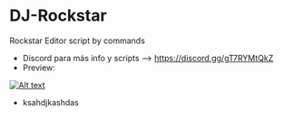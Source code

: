 # DJ-Rockstar
Rockstar Editor script by commands

- Discord para más info y scripts --> https://discord.gg/gT7RYMtQkZ
- Preview:

[![Alt text](https://img.youtube.com/vi/Hh-z4WVCAX8/0.jpg)](https://www.youtube.com/watch?v=Hh-z4WVCAX8)




- ksahdjkashdas
